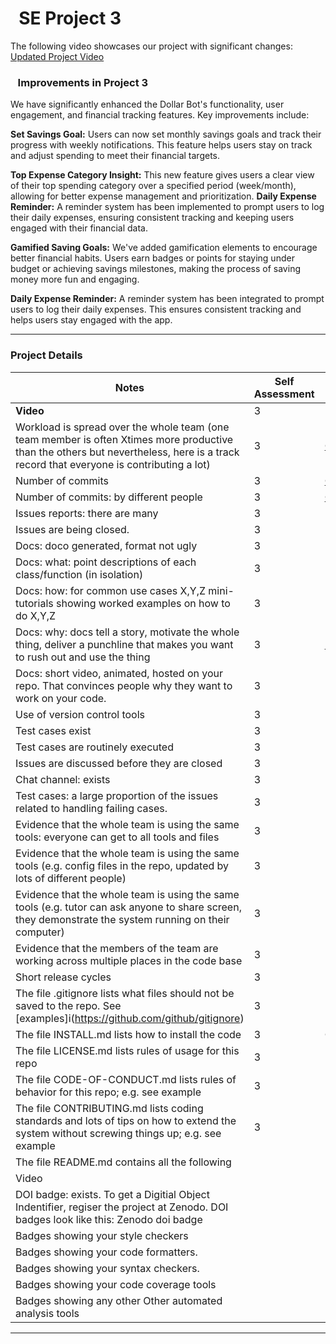 # &nbsp;&nbsp;SE Project 3

The following video showcases our project with significant changes:
[Updated Project Video](https://youtu.be/KvNUQUoFNpk)

### &nbsp;&nbsp; Improvements in Project 3

We have significantly enhanced the Dollar Bot's functionality, user engagement, and financial tracking features. Key improvements include:

**Set Savings Goal:** Users can now set monthly savings goals and track their progress with weekly notifications. This feature helps users stay on track and adjust spending to meet their financial targets.

**Top Expense Category Insight:** This new feature gives users a clear view of their top spending category over a specified period (week/month), allowing for better expense management and prioritization.
**Daily Expense Reminder:** A reminder system has been implemented to prompt users to log their daily expenses, ensuring consistent tracking and keeping users engaged with their financial data.

**Gamified Saving Goals:** We've added gamification elements to encourage better financial habits. Users earn badges or points for staying under budget or achieving savings milestones, making the process of saving money more fun and engaging.

**Daily Expense Reminder:** A reminder system has been integrated to prompt users to log their daily expenses. This ensures consistent tracking and helps users stay engaged with the app.




---

### Project Details

| **Notes** | **Self Assessment** | **Evidence** |
| --------- | ------------------- | ------------ |
| **Video** | 3 | |
| Workload is spread over the whole team (one team member is often Xtimes more productive than the others but nevertheless, here is a track record that everyone is contributing a lot) | 3 | [Contributors Graph](https://github.com/ShanmukhaSreenivas/DollarBot/graphs/contributors) |
| Number of commits | 3 | [Commits Log](https://github.com/ShanmukhaSreenivas/DollarBot/commits/main) |
| Number of commits: by different people | 3 | [Commits by User](https://github.com/ShanmukhaSreenivas/DollarBot/commits/main) |
| Issues reports: there are many | 3 | |
| Issues are being closed. | 3 | |
| Docs: doco generated, format not ugly | 3 | In GH |
| Docs: what: point descriptions of each class/function (in isolation) | 3 | In GH |
| Docs: how: for common use cases X,Y,Z mini-tutorials showing worked examples on how to do X,Y,Z | 3 | |
| Docs: why: docs tell a story, motivate the whole thing, deliver a punchline that makes you want to rush out and use the thing | 3 | [README](https://github.com/ShanmukhaSreenivas/DollarBot/blob/main/README.md) |
| Docs: short video, animated, hosted on your repo. That convinces people why they want to work on your code. | 3 | Demo video shows the current state and working of the project |
| Use of version control tools | 3 | |
| Test cases exist	 | 3 | |
| Test cases are routinely executed	 | 3 | |
| Issues are discussed before they are closed	 | 3 | |
| Chat channel: exists	 | 3 | |
| Test cases: a large proportion of the issues related to handling failing cases.	 | 3 | |
| Evidence that the whole team is using the same tools: everyone can get to all tools and files	 | 3 | |
| Evidence that the whole team is using the same tools (e.g. config files in the repo, updated by lots of different people)	 | 3 | |
| Evidence that the whole team is using the same tools (e.g. tutor can ask anyone to share screen, they demonstrate the system running on their computer)	 | 3 | [https://github.com/ShanmukhaSreenivas/DollarBot/blob/main/CONTRIBUTING.md) |
| Evidence that the members of the team are working across multiple places in the code base	 | 3 | |
| Short release cycles	 | 3 | No Github chat channel used |
| The file .gitignore lists what files should not be saved to the repo. See [examples]i(https://github.com/github/gitignore)	 | 3 | |
| The file INSTALL.md lists how to install the code	 | 3 | Open-source tools accessible to everyone |
| The file LICENSE.md lists rules of usage for this repo	 | 3 | |
| The file CODE-OF-CONDUCT.md lists rules of behavior for this repo; e.g. see example	 | 3 | Evidence through commits on different branches |
| The file CONTRIBUTING.md lists coding standards and lots of tips on how to extend the system without screwing things up; e.g. see example	 | 3 | More frequent commits |
|The file README.md contains all the following	||
|Video||
|DOI badge: exists. To get a Digitial Object Indentifier, regiser the project at Zenodo. DOI badges look like this: Zenodo doi badge	||
|Badges showing your style checkers	||
|Badges showing your code formatters.	||
|Badges showing your syntax checkers.	||
|Badges showing your code coverage tools	||
|Badges showing any other Other automated analysis tools	||

---
